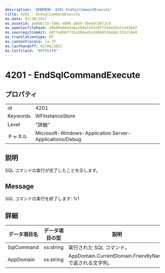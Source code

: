 ```yaml
---
description: '詳細情報: 4201-EndSqlCommandExecute'
title: 4201 - EndSqlCommandExecute
ms.date: 03/30/2017
ms.assetid: ae0dbc15-f98c-4096-a8d9-fbe4dc36f1cd
ms.openlocfilehash: e0b98e8da5a0a284bfa55e97f5dde25a2ce42b42
ms.sourcegitcommit: ddf7edb67715a5b9a45e3dd44536dabc153c1de0
ms.translationtype: MT
ms.contentlocale: ja-JP
ms.lasthandoff: 02/06/2021
ms.locfileid: "99755370"
---
```

# <a name="4201---endsqlcommandexecute"></a>4201 - EndSqlCommandExecute

## <a name="properties"></a>プロパティ  
  
|||  
|-|-|  
|id|4201|  
|Keywords|WFInstanceStore|  
|Level|"詳細"|  
|チャネル|Microsoft-Windows-Application Server-Applications/Debug|  
  
## <a name="description"></a>説明  

 SQL コマンドの実行が完了したことを示します。  
  
## <a name="message"></a>Message  

 SQL コマンドの実行を終了します: %1  
  
## <a name="details"></a>詳細  
  
|データ項目名|データ項目の型|説明|  
|--------------------|--------------------|-----------------|  
|SqlCommand|xs:string|実行された SQL コマンド。|  
|AppDomain|xs:string|AppDomain.CurrentDomain.FriendlyName で返される文字列。|
